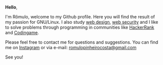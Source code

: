  <b>Hello</b>,</br>
 
I'm Rômulo, welcome to my Github profile. Here you will find the result of my passion for GNU/Linux. I also study [web design](https://codepen.io/pinheirocosta), [web security](https://tryhackme.com/p/PinheiroCosta) and I like to solve problems through programming in communities like [HackerRank](https://www.hackerrank.com/Pinheirocosta) and [Codingame](https://www.codingame.com/profile/25c600759c3b87b73eff5a785b23212a1218773).

Please feel free to contact me for questions and suggestions. You can find me on [Instagram](https://www.instagram.com/rompinheiro) or via e-mail: romulopinheirocosta@gmail.com

See you! 
